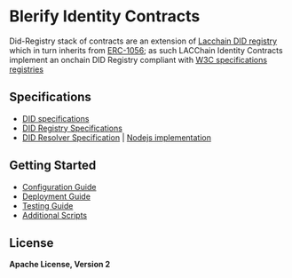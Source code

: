 # Blerify Identity Contracts

Did-Registry stack of contracts are an extension of [Lacchain DID registry](https://github.com/lacchain/lacchain-did-registry/tree/master) which in turn inherits from [ERC-1056](https://github.com/ethereum/EIPs/issues/1056); as such LACChain Identity Contracts implement an onchain DID Registry compliant with [W3C specifications registries](https://www.w3.org/TR/did-spec-registries/)

## Specifications

- [DID specifications](./DidSpecs.md)
- [DID Registry Specifications](./DidRegistry.md)
- [DID Resolver Specification](./DidResolverSpecs.md) | [Nodejs implementation](https://github.com/lacchain/lacchain-did-js)

## Getting Started

- [Configuration Guide](docs/tech/configuration.md)
- [Deployment Guide](docs/tech/deployment.md)
- [Testing Guide](docs/tech/testing.md)
- [Additional Scripts](docs/tech/additionalscripts.md)

## License

**Apache License, Version 2**
